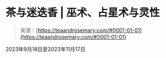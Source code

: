 <!--yml

category: 未分类

date: 2024-06-12 18:22:04

-->

# 茶与迷迭香 | 巫术、占星术与灵性

> 来源：[https://teaandrosemary.com/#0001-01-01](https://teaandrosemary.com/#0001-01-01)

2023年9月18日至2023年11月17日
